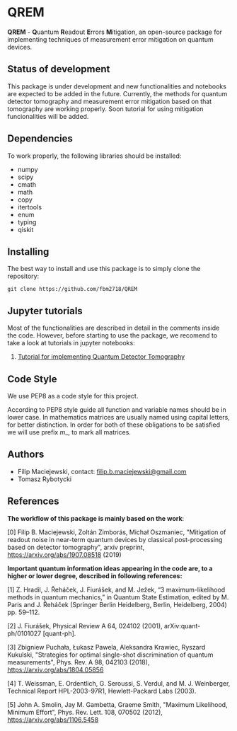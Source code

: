 # QREM
**QREM** - **Q**uantum **R**eadout **E**rrors **M**itigation, an open-source package for implementing techniques of measurement error mitigation on quantum devices.

  
## Status of development
This package is under development and new functionalities and notebooks are expected to be added in the future. Currently, the methods for quantum detector tomography and measurement error mitigation based on that tomography are working properly. Soon tutorial for using mitigation funcionalities will be added.
  
## Dependencies
To work properly,  the following libraries should be installed:
* numpy
* scipy
* cmath
* math
* copy
* itertools
* enum
* typing
* qiskit

## Installing 
The best way to install and use this package is to simply clone the repository:
```
git clone https://github.com/fbm2718/QREM
```

## Jupyter tutorials
Most of the functionalities are described in detail in the comments inside the code. However, before starting to use the package, we recomend to take a look at tutorials in jupyter notebooks:
1. [Tutorial for implementing Quantum Detector Tomography](QDT_Tutorial.ipynb)



## Code Style
We use PEP8 as a code style for this project.

According to PEP8 style guide all function and variable names should be in lower case. In mathematics matrices
are usually named using capital letters, for better distinction. In order for both of these obligations to be satisfied
we will use prefix _m__, to mark all matrices.


## Authors

- Filip Maciejewski, contact: filip.b.maciejewski@gmail.com
- Tomasz Rybotycki


 ## References
**The workflow of this package is mainly based on the work**:
  
[0] Filip B. Maciejewski, Zoltán Zimborás, Michał Oszmaniec, "Mitigation of readout noise in near-term quantum devices
by classical post-processing based on detector tomography", arxiv preprint, https://arxiv.org/abs/1907.08518 (2019)
  
**Important quantum information ideas appearing in the code are, to a higher or lower degree, described in following references:**
  
[1] Z. Hradil, J. Řeháček, J. Fiurášek, and M. Ježek, “3 maximum-likelihood methods in quantum mechanics,” in Quantum
State Estimation, edited by M. Paris and J. Řeháček (Springer Berlin Heidelberg, Berlin, Heidelberg, 2004) pp. 59–112.

[2] J. Fiurášek, Physical Review A 64, 024102 (2001), arXiv:quant-ph/0101027 [quant-ph].

[3] Zbigniew Puchała, Łukasz Pawela, Aleksandra Krawiec, Ryszard Kukulski, "Strategies for optimal single-shot
discrimination of quantum measurements", Phys. Rev. A 98, 042103 (2018), https://arxiv.org/abs/1804.05856

[4] T. Weissman, E. Ordentlich, G. Seroussi, S. Verdul, and M. J. Weinberger, Technical Report HPL-2003-97R1,
Hewlett-Packard Labs (2003).

[5] John A. Smolin, Jay M. Gambetta, Graeme Smith, "Maximum Likelihood, Minimum Effort", Phys. Rev. Lett. 108, 070502
(2012), https://arxiv.org/abs/1106.5458


